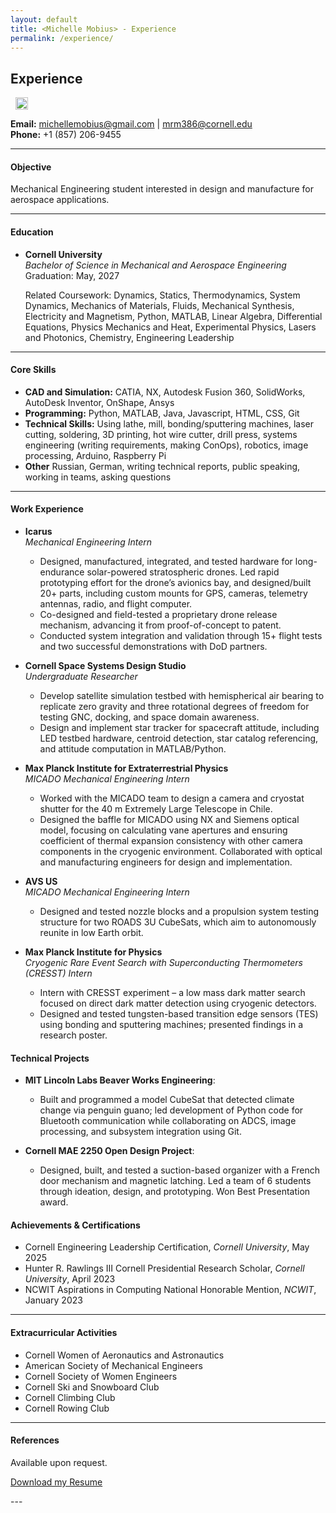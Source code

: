 ```yaml
---
layout: default
title: <Michelle Mobius> - Experience
permalink: /experience/
---
```


## <span style="display:inline-flex; align-items:center;">Experience
  <a href="https://www.linkedin.com/in/michelle-mobius-b784122a1/" target="_blank" style="margin-left:8px;">
    <img src="https://michellemobius.github.io/portfolio/assets/images/linkedin.png" width="20" style="transition: transform 0.2s ease, opacity 0.2s ease;">
  </a>
</span>



**Email:** [michellemobius@gmail.com](mailto:michellemobius@gmail.com) | [mrm386@cornell.edu](mailto:mrm386@cornell.edu)  
**Phone:** +1 (857) 206-9455 


---

#### Objective
Mechanical Engineering student interested in design and manufacture for aerospace applications.

---

#### Education
- **Cornell University**  
  *Bachelor of Science in Mechanical and Aerospace Engineering*  
  Graduation: May, 2027

  Related Coursework: Dynamics, Statics, Thermodynamics, System Dynamics, Mechanics of Materials, Fluids, Mechanical Synthesis, Electricity and Magnetism, Python, MATLAB, Linear Algebra, Differential Equations, Physics Mechanics and Heat, Experimental Physics, Lasers and Photonics, Chemistry, Engineering Leadership

---

#### Core Skills
- **CAD and Simulation:** CATIA, NX, Autodesk Fusion 360, SolidWorks, AutoDesk Inventor, OnShape, Ansys 
- **Programming:** Python, MATLAB, Java, Javascript, HTML, CSS, Git
- **Technical Skills:** Using lathe, mill, bonding/sputtering machines, laser cutting, soldering, 3D printing, hot wire cutter, drill press, systems engineering (writing requirements, making ConOps), robotics, image processing, Arduino, Raspberry Pi
- **Other** Russian, German, writing technical reports, public speaking, working in teams, asking questions

---

#### Work Experience 

- **Icarus**  
  *Mechanical Engineering Intern*  
  - Designed, manufactured, integrated, and tested hardware for long-endurance solar-powered stratospheric drones. Led rapid prototyping effort for the drone’s avionics bay, and designed/built 20+ parts, including custom mounts for GPS, cameras, telemetry antennas, radio, and flight computer.
  - Co-designed and field-tested a proprietary drone release mechanism, advancing it from proof-of-concept to patent.
  - Conducted system integration and validation through 15+ flight tests and two successful demonstrations with DoD partners.

- **Cornell Space Systems Design Studio**  
  *Undergraduate Researcher*  
  - Develop satellite simulation testbed with hemispherical air bearing to replicate zero gravity and three rotational degrees of freedom for testing GNC, docking, and space domain awareness.
  - Design and implement star tracker for spacecraft attitude, including LED testbed hardware, centroid detection, star catalog referencing, and attitude computation in MATLAB/Python.

- **Max Planck Institute for Extraterrestrial Physics**  
  *MICADO Mechanical Engineering Intern*  
  - Worked with the MICADO team to design a camera and cryostat shutter for the 40 m Extremely Large Telescope in Chile.
  - Designed the baffle for MICADO using NX and Siemens optical model, focusing on calculating vane apertures and ensuring coefficient of thermal expansion consistency with other camera components in the cryogenic environment. Collaborated with optical and manufacturing engineers for design and implementation.

- **AVS US**  
  *MICADO Mechanical Engineering Intern*  
  - Designed and tested nozzle blocks and a propulsion system testing structure for two ROADS 3U CubeSats, which aim to autonomously reunite in low Earth orbit.

- **Max Planck Institute for Physics**  
  *Cryogenic Rare Event Search with Superconducting Thermometers (CRESST) Intern*  
  - Intern with CRESST experiment – a low mass dark matter search focused on direct dark matter detection using cryogenic detectors.
  - Designed and tested tungsten-based transition edge sensors (TES) using bonding and sputtering machines; presented findings in a research poster.



#### Technical Projects
- **MIT Lincoln Labs Beaver Works Engineering**:
  - Built and programmed a model CubeSat that detected climate change via penguin guano; led development of Python code for Bluetooth communication while collaborating on ADCS, image processing, and subsystem integration using Git.

- **Cornell MAE 2250 Open Design Project**:
  - Designed, built, and tested a suction-based organizer with a French door mechanism and magnetic latching. Led a team of 6 students through ideation, design, and prototyping. Won Best Presentation award.

#### Achievements & Certifications
- Cornell Engineering Leadership Certification, *Cornell University*, May 2025 
- Hunter R. Rawlings III Cornell Presidential Research Scholar, *Cornell University*, April 2023
- NCWIT Aspirations in Computing National Honorable Mention, *NCWIT*, January 2023 

---

#### Extracurricular Activities
- Cornell Women of Aeronautics and Astronautics
- American Society of Mechanical Engineers  
- Cornell Society of Women Engineers
- Cornell Ski and Snowboard Club
- Cornell Climbing Club
- Cornell Rowing Club  

---

#### References
Available upon request.


<p><a href="{{ "/assets/CV.pdf" | relative_url }}">Download my Resume</a></p>
---
